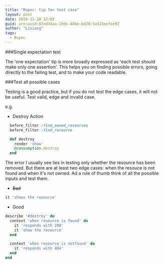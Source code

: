 ```yaml
---
title: "Rspec: tip for test case"
layout: post
date: 2019-11-28 22:02
guid: urn:uuid:07ed34aa-19dc-48be-bd20-5a523eefee97
author: "Lixiang"
tags:
  - Rspec
---
```


###Single expectation test

The 'one expectation' tip is more broadly expressed as 'each test should
make only one assertion'. This helps you on finding possible errors,
going directly to the failing test, and to make your code readable.

###Test all possible cases

Testing is a good practice, but if you do not test the edge cases, it
will not be useful. Test valid, edge and invalid case.

e.g.

- Destroy Action

```ruby
  before_filter :find_owned_resources
  before_filter :find_resource

  def destroy
    render 'show'
    @consumption.destroy
  end
```

The error I usually see lies in testing only whether the resource has
been removed. But there are at least two edge cases: when the resouce is
not found and when it's not owned. Ad a rule of thumb think of all the
possible inputs and test them.

- ~~Bad~~

```ruby
it 'shows the resource'
```

- Good

```ruby
describe '#destroy' do
  context 'when resource is found' do
    it 'responds with 200'
    it 'show the resource'
  end

  context 'when resource is notfound' do
    it 'responds with 404'
  end
end
```
